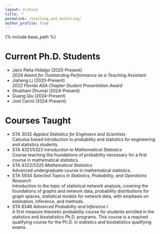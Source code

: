 ```yaml
--- 
layout: archive
title: ""
permalink: /teaching_and_mentoring/
author_profile: true
---
```


{% include base_path %}


Current Ph.D. Students
=======
<ul>
<li>
Jairo Pe&#241;a Hidalgo (2020-Present)<br>
<i>2024 Award for Outstanding Performance as a Teaching Assistant</i>
</li>
<li>
Jiaheng Li (2020-Present)<br>
<i>2022 Florida ASA Chapter Student Presentation Award</i>
</li>
<li>
Shubham Dhumal (2024-Present)
</li>
<li>
Guang Qiu (2024-Present)
</li>
<li>
Joel Carrol (2024-Present)
</li>
</ul>



Courses Taught
========
<ul>
<li>
STA 3032 <i>Applied Statistics for Engineers and Scientists</i><br>
Calculus based introduction to probability and statistics for engineering and statistics students. 
</li>
<li>
STA 4321/5323 <i>Introduction to Mathematical Statistics</i><br>
Course teaching the foundations of probability necessary for a first course in mathematical statistics. 
</li>
<li>
STA 4322/5325 <i>Mathematical Statistics</i><br>
Advanced undergraduate course in mathematical statistics.
</li>
<li>
STA 5934 <i>Selected Topics in Statistics, Probability, and Operations Research</i><br>
Introduction to the topic of statistical network analysis, covering the foundations
of graphs and network data,
probability distributions for graph spaces,
statistical models for network data,
with emphasis on estimation, inference, and methods.
</li>
<li>
STA 6346 <i>Advanced Probability and Inference I</i><br>
A first measure theoretic probability course for students enrolled in the statistics and biostatistics Ph.D. programs. 
This course is a required qualifying course for the Ph.D. in statistics and biostatistics qualifying exams.
</li>
</ul>


